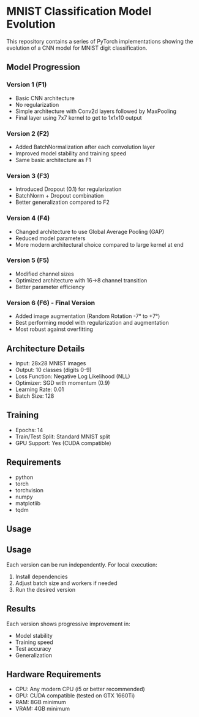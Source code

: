 # MNIST Classification Model Evolution

This repository contains a series of PyTorch implementations showing the evolution of a CNN model for MNIST digit classification.

## Model Progression

### Version 1 (F1)
- Basic CNN architecture
- No regularization
- Simple architecture with Conv2d layers followed by MaxPooling
- Final layer using 7x7 kernel to get to 1x1x10 output

### Version 2 (F2)
- Added BatchNormalization after each convolution layer
- Improved model stability and training speed
- Same basic architecture as F1

### Version 3 (F3)
- Introduced Dropout (0.1) for regularization
- BatchNorm + Dropout combination
- Better generalization compared to F2

### Version 4 (F4)
- Changed architecture to use Global Average Pooling (GAP)
- Reduced model parameters
- More modern architectural choice compared to large kernel at end

### Version 5 (F5)
- Modified channel sizes
- Optimized architecture with 16->8 channel transition
- Better parameter efficiency

### Version 6 (F6) - Final Version
- Added image augmentation (Random Rotation -7° to +7°)
- Best performing model with regularization and augmentation
- Most robust against overfitting

## Architecture Details
- Input: 28x28 MNIST images
- Output: 10 classes (digits 0-9)
- Loss Function: Negative Log Likelihood (NLL)
- Optimizer: SGD with momentum (0.9)
- Learning Rate: 0.01
- Batch Size: 128

## Training
- Epochs: 14
- Train/Test Split: Standard MNIST split
- GPU Support: Yes (CUDA compatible)

## Requirements
- python
- torch
- torchvision
- numpy
- matplotlib
- tqdm

## Usage

## Usage
Each version can be run independently. For local execution:
1. Install dependencies
2. Adjust batch size and workers if needed
3. Run the desired version

## Results
Each version shows progressive improvement in:
- Model stability
- Training speed
- Test accuracy
- Generalization

## Hardware Requirements
- CPU: Any modern CPU (i5 or better recommended)
- GPU: CUDA compatible (tested on GTX 1660Ti)
- RAM: 8GB minimum
- VRAM: 4GB minimum